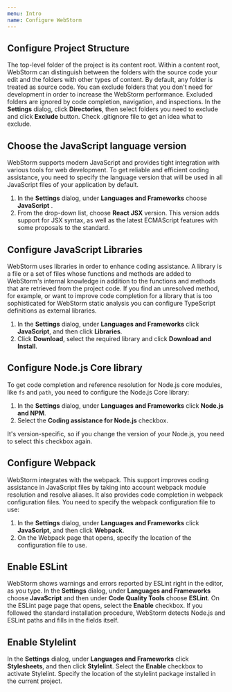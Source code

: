 ```yaml
---
menu: Intro
name: Configure WebStorm
---
```


## Configure Project Structure

The top-level folder of the project is its content root. Within a content root, WebStorm can distinguish between the folders with the source code your edit and the folders with other types of content. By default, any folder is treated as source code. You can exclude folders that you don't need for development in order to increase the WebStorm performance. Excluded folders are ignored by code completion, navigation, and inspections. In the **Settings** dialog, click **Directories**, then select folders you need to exclude and click **Exclude** button. Check .gitignore file to get an idea what to exclude.

## Choose the JavaScript language version

WebStorm supports modern JavaScript and provides tight integration with various tools for web development. To get reliable and efficient coding assistance, you need to specify the language version that will be used in all JavaScript files of your application by default.

1. In the **Settings** dialog, under **Languages and Frameworks** choose **JavaScript** .
2. From the drop-down list, choose **React JSX** version. This version adds support for JSX syntax, as well as the latest ECMAScript features with some proposals to the standard.

## Configure JavaScript Libraries

WebStorm uses libraries in order to enhance coding assistance. A library is a file or a set of files whose functions and methods are added to WebStorm's internal knowledge in addition to the functions and methods that are retrieved from the project code. If you find an unresolved method, for example, or want to improve code completion for a library that is too sophisticated for WebStorm static analysis you can configure TypeScript definitions as external libraries.

1. In the **Settings** dialog, under **Languages and Frameworks** click **JavaScript**, and then click **Libraries**.
2. Click **Download**, select the required library and click **Download and Install**.

## Configure Node.js Core library

To get code completion and reference resolution for Node.js core modules, like `fs` and `path`, you need to configure the Node.js Core library:

1. In the **Settings** dialog, under **Languages and Frameworks** click **Node.js and NPM**.
2. Select the **Coding assistance for Node.js** checkbox.

It's version-specific, so if you change the version of your Node.js, you need to select this checkbox again.

## Configure Webpack

WebStorm integrates with the webpack. This support improves coding assistance in JavaScript files by taking into account webpack module resolution and resolve aliases. It also provides code completion in webpack configuration files. You need to specify the webpack configuration file to use:

1. In the **Settings** dialog, under **Languages and Frameworks** click **JavaScript**, and then click **Webpack**.
2. On the Webpack page that opens, specify the location of the configuration file to use.

## Enable ESLint

WebStorm shows warnings and errors reported by ESLint right in the editor, as you type. In the **Settings** dialog, under **Languages and Frameworks** choose **JavaScript** and then under **Code Quality Tools** choose **ESLint**. On the ESLint page page that opens, select the **Enable** checkbox. If you followed the standard installation procedure, WebStorm detects Node.js and ESLint paths and fills in the fields itself.

## Enable Stylelint

In the **Settings** dialog, under **Languages and Frameworks** click **Stylesheets**, and then click **Stylelint**. Select the **Enable** checkbox to activate Stylelint. Specify the location of the stylelint package installed in the current project.
